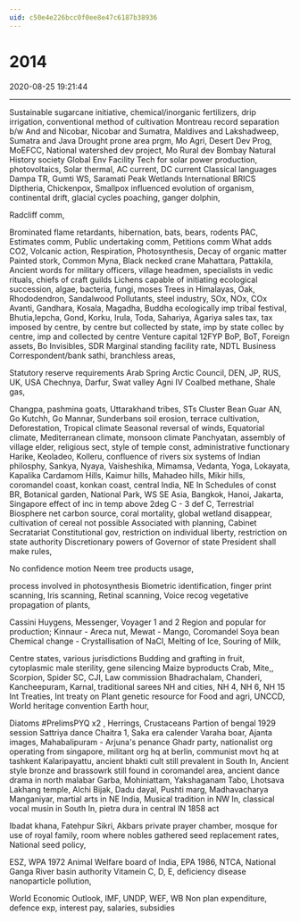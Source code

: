 ```yaml
---
uid: c50e4e226bcc0f0ee8e47c6187b38936
---
```


# 2014
2020-08-25 19:21:44
            
---


Sustainable sugarcane initiative, chemical/inorganic fertilizers, drip irrigation, conventional method of cultivation
Montreau record
separation b/w And and Nicobar, Nicobar and Sumatra, Maldives and Lakshadweep, Sumatra and Java
Drought prone area prgm, Mo Agri, Desert Dev Prog, MoEFCC, National watershed dev project, Mo Rural dev
Bombay Natural History society
Global Env Facility
Tech for solar power production, photovoltaics, Solar thermal, AC current, DC current
Classical languages
Dampa TR, Gumti WS, Saramati Peak
Wetlands International
BRICS
Diptheria, Chickenpox, Smallpox
influenced evolution of organism, continental drift, glacial cycles
poaching, ganger dolphin,

Radcliff comm,

Brominated flame retardants,
hibernation, bats, bears, rodents
PAC, Estimates comm, Public undertaking comm, Petitions comm
What adds CO2, Volcanic action, Respiration, Photosynthesis, Decay of organic matter
Painted stork, Common Myna, Black necked crane
Mahattara, Pattakila, Ancient words for military officers, village headmen, specialists in vedic rituals, chiefs of craft guilds
Lichens capable of initiating ecological succession, algae, bacteria, fungi, moses
Trees in Himalayas, Oak, Rhododendron, Sandalwood
Pollutants, steel industry, SOx, NOx, COx
Avanti, Gandhara, Kosala, Magadha, Buddha
ecologically imp tribal festival, Bhutia,lepcha, Gond, Korku, Irula, Toda, Sahariya, Agariya
sales tax, tax imposed by centre, by centre but collected by state, imp by state collec by centre, imp and collected by centre
Venture capital
12FYP
BoP, BoT, Foreign assets, Bo Invisibles, SDR
Marginal standing facility rate, NDTL
Business Correspondent/bank sathi, branchless areas,

Statutory reserve requirements
Arab Spring
Arctic Council, DEN, JP, RUS, UK, USA
Chechnya, Darfur, Swat valley
Agni IV
Coalbed methane, Shale gas,

Changpa, pashmina goats, Uttarakhand tribes, STs
Cluster Bean Guar
AN, Go Kutchh, Go Mannar, Sunderbans
soil erosion, terrace cultivation, Deforestation, Tropical climate
Seasonal reversal of winds, Equatorial climate, Mediterranean climate, monsoon climate
Panchyatan, assembly of village elder, religious sect, style of temple const, administrative functionary
Harike, Keoladeo, Kolleru, confluence of rivers
six systems of Indian philosphy, Sankya, Nyaya, Vaisheshika, Mimamsa, Vedanta, Yoga, Lokayata, Kapalika
Cardamom Hills, Kaimur hills, Mahadeo hills, Mikir hills, coromandel coast, konkan coast, central India, NE In
Schedules of const
BR, Botanical garden, National Park, WS
SE Asia, Bangkok, Hanoi, Jakarta, Singapore
effect of inc in temp above 2deg C - 3 def C, Terrestrial Biosphere net carbon source, coral mortality, global wetland disappear, cultivation of cereal not possible
Associated with planning,
Cabinet Secratariat
Constitutional gov, restriction on individual liberty, restriction on state authority
Discretionary powers of Governor of state
President shall make rules,

No confidence motion
Neem tree products usage,

process involved in photosynthesis
Biometric identification, finger print scanning, Iris scanning, Retinal scanning, Voice recog
vegetative propagation of plants,

Cassini Huygens, Messenger, Voyager 1 and 2
Region and popular for production; Kinnaur - Areca nut, Mewat - Mango, Coromandel Soya bean
Chemical change - Crystallisation of NaCl, Melting of Ice, Souring of Milk,

Centre states, various jurisdictions
Budding and grafting in fruit, cytoplasmic male sterility, gene silencing
Maize byproducts
Crab, Mite,, Scorpion, Spider
SC, CJI, Law commission
Bhadrachalam, Chanderi, Kancheepuram, Karnal, traditional sarees
NH and cities, NH 4, NH 6, NH 15
Int Treaties, Int treaty on Plant genetic resource for Food and agri, UNCCD, World heritage convention
Earth hour,

Diatoms #PrelimsPYQ x2 , Herrings, Crustaceans
Partion of bengal
1929 session
Sattriya dance
Chaitra 1, Saka era calender
Varaha boar, Ajanta images, Mahabalipuram - Arjuna's penance
Ghadr party, nationalist org operating from singapore, militant org hq at berlin, communist movt hq at tashkent
Kalaripayattu, ancient bhakti cult still prevalent in South In, Ancient style bronze and brassowrk still found in coromandel area, ancient dance drama in north malabar
Garba, Mohiniattam, Yakshaganam
Tabo, Lhotsava Lakhang temple, Alchi
Bijak, Dadu dayal, Pushti marg, Madhavacharya
Manganiyar, martial arts in NE India, Musical tradition in NW In, classical vocal musin in South In, pietra dura in central IN
1858 act

Ibadat khana, Fatehpur Sikri, Akbars private prayer chamber, mosque for use of royal family, room where nobles gathered
seed replacement rates, National seed policy,

ESZ, WPA 1972
Animal Welfare board of India, EPA 1986, NTCA, National Ganga River basin authority
Vitamein C, D, E, deficiency disease
nanoparticle pollution,

World Economic Outlook, IMF, UNDP, WEF, WB
Non plan expenditure, defence exp, interest pay, salaries, subsidies








